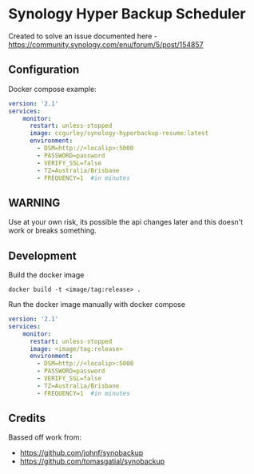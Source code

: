# Synology Hyper Backup Scheduler

Created to solve an issue documented here - https://community.synology.com/enu/forum/5/post/154857

## Configuration

Docker compose example:

```yaml
version: '2.1'
services:
    monitor:
      restart: unless-stopped
      image: ccgurley/synology-hyperbackup-resume:latest
      environment:
        - DSM=http://<localip>:5000
        - PASSWORD=password
        - VERIFY_SSL=false
        - TZ=Australia/Brisbane
        - FREQUENCY=1  #in minutes
```

## WARNING

Use at your own risk, its possible the api changes later and this doesn't work or breaks something.

## Development

Build the docker image

    docker build -t <image/tag:release> .

Run the docker image manually with docker compose

```yaml
version: '2.1'
services:
    monitor:
      restart: unless-stopped
      image: <image/tag:release>
      environment:
        - DSM=http://<localip>:5000
        - PASSWORD=password
        - VERIFY_SSL=false
        - TZ=Australia/Brisbane
        - FREQUENCY=1  #in minutes
```

## Credits 

Bassed off work from: 
  - https://github.com/johnf/synobackup
  - https://github.com/tomasgatial/synobackup
